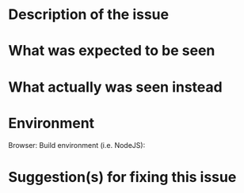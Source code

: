 <!-- Please fill your information below the lines starting with `#`. -->
<!-- You can delete these lines enclosed by `<` and `>` before posting, too. -->

# Description of the issue
<!-- What is the issue/problem you are facing? -->

# What was expected to be seen
<!-- What were you expecting to see? -->

# What actually was seen instead
<!-- What did you actually see? Try to be precise as possible! -->

# Environment
Browser: <!-- Version of your browser. -->
Build environment (i.e. NodeJS): <!-- If you have issues building the SCSS into CSS, add your information here. Delete this otherwise. -->

# Suggestion(s) for fixing this issue
<!-- What are your thoughts? How could this possibly be resolved? -->
